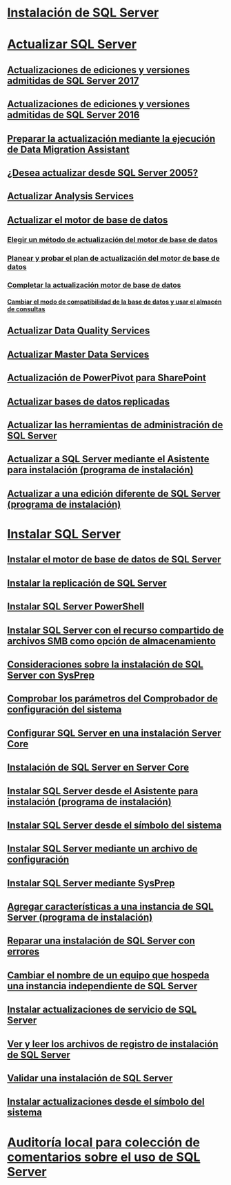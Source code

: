 # [Instalación de SQL Server](installation-for-sql-server.md)  
# [Actualizar SQL Server](upgrade-sql-server.md)  
## [Actualizaciones de ediciones y versiones admitidas de SQL Server 2017](supported-version-and-edition-upgrades-2017.md)  
## [Actualizaciones de ediciones y versiones admitidas de SQL Server 2016](supported-version-and-edition-upgrades.md)  
## [Preparar la actualización mediante la ejecución de Data Migration Assistant](prepare-for-upgrade-by-running-data-migration-assistant.md)  
## [¿Desea actualizar desde SQL Server 2005?](are-you-upgrading-from-sql-server-2005.md)  
## [Actualizar Analysis Services](upgrade-analysis-services.md)  
## [Actualizar el motor de base de datos](upgrade-database-engine.md)  
### [Elegir un método de actualización del motor de base de datos](choose-a-database-engine-upgrade-method.md)  
### [Planear y probar el plan de actualización del motor de base de datos](plan-and-test-the-database-engine-upgrade-plan.md)  
### [Completar la actualización motor de base de datos](complete-the-database-engine-upgrade.md)  
#### [Cambiar el modo de compatibilidad de la base de datos y usar el almacén de consultas](change-the-database-compatibility-mode-and-use-the-query-store.md)  
## [Actualizar Data Quality Services](upgrade-data-quality-services.md)  
## [Actualizar Master Data Services](upgrade-master-data-services.md)  
## [Actualización de PowerPivot para SharePoint](upgrade-power-pivot-for-sharepoint.md)  
## [Actualizar bases de datos replicadas](upgrade-replicated-databases.md)  
## [Actualizar las herramientas de administración de SQL Server](upgrade-sql-server-management-tools.md)  
## [Actualizar a SQL Server mediante el Asistente para instalación (programa de instalación)](upgrade-sql-server-using-the-installation-wizard-setup.md)  
## [Actualizar a una edición diferente de SQL Server (programa de instalación)](upgrade-to-a-different-edition-of-sql-server-setup.md)  
# [Instalar SQL Server](install-sql-server.md)  
## [Instalar el motor de base de datos de SQL Server](install-sql-server-database-engine.md)  
## [Instalar la replicación de SQL Server](install-sql-server-replication.md)  
## [Instalar SQL Server PowerShell](install-sql-server-powershell.md)  
## [Instalar SQL Server con el recurso compartido de archivos SMB como opción de almacenamiento](install-sql-server-with-smb-fileshare-as-a-storage-option.md)  
## [Consideraciones sobre la instalación de SQL Server con SysPrep](considerations-for-installing-sql-server-using-sysprep.md)  
## [Comprobar los parámetros del Comprobador de configuración del sistema](check-parameters-for-the-system-configuration-checker.md)  
## [Configurar SQL Server en una instalación Server Core](configure-sql-server-on-a-server-core-installation.md)  
## [Instalación de SQL Server en Server Core](install-sql-server-on-server-core.md)  
## [Instalar SQL Server desde el Asistente para instalación (programa de instalación)](install-sql-server-from-the-installation-wizard-setup.md)
## [Instalar SQL Server desde el símbolo del sistema](install-sql-server-2016-from-the-command-prompt.md)  
## [Instalar SQL Server mediante un archivo de configuración](install-sql-server-2016-using-a-configuration-file.md)  
## [Instalar SQL Server mediante SysPrep](install-sql-server-using-sysprep.md)  
## [Agregar características a una instancia de SQL Server (programa de instalación)](add-features-to-an-instance-of-sql-server-2016-setup.md)  
## [Reparar una instalación de SQL Server con errores](repair-a-failed-sql-server-installation.md)  
## [Cambiar el nombre de un equipo que hospeda una instancia independiente de SQL Server](rename-a-computer-that-hosts-a-stand-alone-instance-of-sql-server.md)  
## [Instalar actualizaciones de servicio de SQL Server](install-sql-server-servicing-updates.md)  
## [Ver y leer los archivos de registro de instalación de SQL Server](view-and-read-sql-server-setup-log-files.md)  
## [Validar una instalación de SQL Server](validate-a-sql-server-installation.md)  
## [Instalar actualizaciones desde el símbolo del sistema](installing-updates-from-the-command-prompt.md)  
# [Auditoría local para colección de comentarios sobre el uso de SQL Server](local-audit-for-sql-server-usage-feedback-collection.md)  
